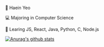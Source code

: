 🥸 Haein Yeo

💻 Majoring in Computer Science

📝 Learing JS, React, Java, Python, C, Node.js



[![Anurag's github stats](https://github-readme-stats.vercel.app/api?username=haaaein)](https://github.com/anuraghazra/github-readme-stats)
